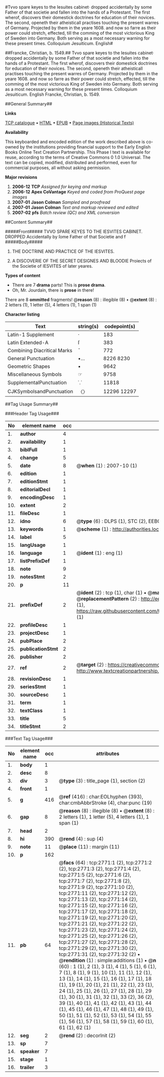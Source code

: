 #Tvvo spare keyes to the Iesuites cabinet· dropped accidentally by some Father of that societie and fallen into the hands of a Protestant. The first wherof, discovers their domestick doctrines for education of their novices. The second, openeth their atheisticall practises touching the present warres of Germany. Projected by them in the yeare 1608. and now so farre as their power could stretch, effected, till the comming of the most victorious King of Sweden into Germany. Both serving as a most necessary warning for these present times. Colloquium Jesuiticum. English#

##Francke, Christian, b. 1549.##
Tvvo spare keyes to the Iesuites cabinet· dropped accidentally by some Father of that societie and fallen into the hands of a Protestant. The first wherof, discovers their domestick doctrines for education of their novices. The second, openeth their atheisticall practises touching the present warres of Germany. Projected by them in the yeare 1608. and now so farre as their power could stretch, effected, till the comming of the most victorious King of Sweden into Germany. Both serving as a most necessary warning for these present times.
Colloquium Jesuiticum. English
Francke, Christian, b. 1549.

##General Summary##

**Links**

[TCP catalogue](http://www.ota.ox.ac.uk/tcp/)  • 
[HTML](http://tei.it.ox.ac.uk/tcp/Texts-HTML/free/A01/A01233.html)  • 
[EPUB](http://tei.it.ox.ac.uk/tcp/Texts-EPUB/free/A01/A01233.epub) • 
[Page images (Historical Texts)](https://data.historicaltexts.jisc.ac.uk/view?pubId=eebo-99838395e&pageId=eebo-99838395e-2771-1)

**Availability**

This keyboarded and encoded edition of the
	       work described above is co-owned by the institutions
	       providing financial support to the Early English Books
	       Online Text Creation Partnership. This Phase I text is
	       available for reuse, according to the terms of Creative
	       Commons 0 1.0 Universal. The text can be copied,
	       modified, distributed and performed, even for
	       commercial purposes, all without asking permission.

**Major revisions**

1. __2006-12__ __TCP__ *Assigned for keying and markup*
1. __2006-12__ __Apex CoVantage__ *Keyed and coded from ProQuest page images*
1. __2007-01__ __Jason Colman__ *Sampled and proofread*
1. __2007-01__ __Jason Colman__ *Text and markup reviewed and edited*
1. __2007-02__ __pfs__ *Batch review (QC) and XML conversion*

##Content Summary##

#####Front#####
TVVO SPARE KEYES TO THE IESVITES CABINET. DROPPED Accidentally by ſome Father of that Societie and f
#####Body#####

1. THE DOCTRINE AND PRACTICE OF THE IESVITES.

1. A DISCOVERIE OF THE SECRET DESIGNES AND BLOODIE Proiects of the Societie of IESVITES of later yeares.

**Types of content**

  * There are 7 **drama** parts! This is **prose drama**.
  * Oh, Mr. Jourdain, there is **prose** in there!

There are 8 **ommitted** fragments! 
 @__reason__ (8) : illegible (8)  •  @__extent__ (8) : 2 letters (1), 1 letter (5), 4 letters (1), 1 span (1)

**Character listing**


|Text|string(s)|codepoint(s)|
|---|---|---|
|Latin-1 Supplement|·|183|
|Latin Extended-A|ſ|383|
|Combining             Diacritical Marks|̄|772|
|General Punctuation|•…|8226 8230|
|Geometric Shapes|▪|9642|
|Miscellaneous Symbols|☞|9758|
|SupplementalPunctuation|⸪|11818|
|CJKSymbolsandPunctuation|〈〉|12296 12297|

##Tag Usage Summary##

###Header Tag Usage###

|No|element name|occ|attributes|
|---|---|---|---|
|1.|__author__|4||
|2.|__availability__|1||
|3.|__biblFull__|1||
|4.|__change__|5||
|5.|__date__|8| @__when__ (1) : 2007-10 (1)|
|6.|__edition__|1||
|7.|__editionStmt__|1||
|8.|__editorialDecl__|1||
|9.|__encodingDesc__|1||
|10.|__extent__|2||
|11.|__fileDesc__|1||
|12.|__idno__|6| @__type__ (6) : DLPS (1), STC (2), EEBO-CITATION (1), PROQUEST (1), VID (1)|
|13.|__keywords__|1| @__scheme__ (1) : http://authorities.loc.gov/ (1)|
|14.|__label__|5||
|15.|__langUsage__|1||
|16.|__language__|1| @__ident__ (1) : eng (1)|
|17.|__listPrefixDef__|1||
|18.|__note__|9||
|19.|__notesStmt__|2||
|20.|__p__|11||
|21.|__prefixDef__|2| @__ident__ (2) : tcp (1), char (1)  •  @__matchPattern__ (2) : ([0-9\-]+):([0-9IVX]+) (1), (.+) (1)  •  @__replacementPattern__ (2) : http://eebo.chadwyck.com/downloadtiff?vid=$1&page=$2 (1), https://raw.githubusercontent.com/textcreationpartnership/Texts/master/tcpchars.xml#$1 (1)|
|22.|__profileDesc__|1||
|23.|__projectDesc__|1||
|24.|__pubPlace__|2||
|25.|__publicationStmt__|2||
|26.|__publisher__|2||
|27.|__ref__|2| @__target__ (2) : https://creativecommons.org/publicdomain/zero/1.0/ (1), http://www.textcreationpartnership.org/docs/. (1)|
|28.|__revisionDesc__|1||
|29.|__seriesStmt__|1||
|30.|__sourceDesc__|1||
|31.|__term__|1||
|32.|__textClass__|1||
|33.|__title__|5||
|34.|__titleStmt__|2||


###Text Tag Usage###

|No|element name|occ|attributes|
|---|---|---|---|
|1.|__body__|1||
|2.|__desc__|8||
|3.|__div__|3| @__type__ (3) : title_page (1), section (2)|
|4.|__front__|1||
|5.|__g__|416| @__ref__ (416) : char:EOLhyphen (393), char:cmbAbbrStroke (4), char:punc (19)|
|6.|__gap__|8| @__reason__ (8) : illegible (8)  •  @__extent__ (8) : 2 letters (1), 1 letter (5), 4 letters (1), 1 span (1)|
|7.|__head__|2||
|8.|__hi__|390| @__rend__ (4) : sup (4)|
|9.|__note__|11| @__place__ (11) : margin (11)|
|10.|__p__|162||
|11.|__pb__|64| @__facs__ (64) : tcp:2771:1 (2), tcp:2771:2 (2), tcp:2771:3 (2), tcp:2771:4 (2), tcp:2771:5 (2), tcp:2771:6 (2), tcp:2771:7 (2), tcp:2771:8 (2), tcp:2771:9 (2), tcp:2771:10 (2), tcp:2771:11 (2), tcp:2771:12 (2), tcp:2771:13 (2), tcp:2771:14 (2), tcp:2771:15 (2), tcp:2771:16 (2), tcp:2771:17 (2), tcp:2771:18 (2), tcp:2771:19 (2), tcp:2771:20 (2), tcp:2771:21 (2), tcp:2771:22 (2), tcp:2771:23 (2), tcp:2771:24 (2), tcp:2771:25 (2), tcp:2771:26 (2), tcp:2771:27 (2), tcp:2771:28 (2), tcp:2771:29 (2), tcp:2771:30 (2), tcp:2771:31 (2), tcp:2771:32 (2)  •  @__rendition__ (1) : simple:additions (1)  •  @__n__ (60) : 1 (1), 2 (1), 3 (1), 4 (1), 5 (1), 6 (1), 7 (1), 8 (1), 9 (1), 10 (1), 11 (1), 12 (1), 13 (1), 14 (1), 15 (1), 16 (1), 17 (1), 18 (1), 19 (1), 20 (1), 21 (1), 22 (1), 23 (1), 24 (1), 25 (1), 26 (1), 27 (1), 28 (1), 29 (1), 30 (1), 31 (1), 32 (1), 33 (2), 36 (2), 39 (1), 40 (1), 41 (1), 42 (1), 43 (1), 44 (1), 45 (1), 46 (1), 47 (1), 48 (1), 49 (1), 50 (1), 51 (1), 52 (1), 53 (1), 54 (1), 55 (1), 56 (1), 57 (1), 58 (1), 59 (1), 60 (1), 61 (1), 62 (1)|
|12.|__seg__|2| @__rend__ (2) : decorInit (2)|
|13.|__sp__|7||
|14.|__speaker__|7||
|15.|__stage__|1||
|16.|__trailer__|3||
